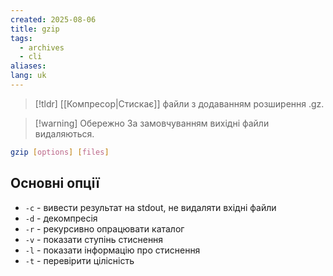 ```yaml
---
created: 2025-08-06
title: gzip
tags:
  - archives
  - cli
aliases: 
lang: uk
---
```


> [!tldr]
> [[Компресор|Стискає]] файли з додаванням розширення .gz. 

> [!warning] Обережно
> За замовчуванням вихідні файли видаляються.


```bash
gzip [options] [files]
```

## Основні опції

- `-c` - вивести результат на stdout, не видаляти вхідні файли
- `-d` - декомпресія
- `-r` - рекурсивно опрацювати каталог
- `-v` - показати ступінь стиснення
- `-l` - показати інформацію про стиснення
- `-t` - перевірити цілісність
